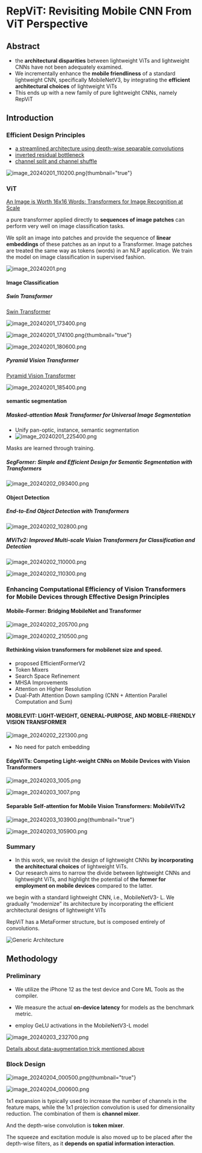 # RepViT: Revisiting Mobile CNN From ViT Perspective

<show-structure for="chapter,procedure" depth="3"/>

## Abstract
- the **architectural disparities** between
  lightweight ViTs and lightweight CNNs have not been adequately examined.
- We incrementally enhance the **mobile friendliness** of a standard lightweight CNN, 
  specifically MobileNetV3, by integrating the **efficient architectural choices**
  of lightweight ViTs
- This ends up with a new family of
  pure lightweight CNNs, namely RepViT

## Introduction
### Efficient Design Principles

- <a href="https://arxiv.org/abs/1704.04861">a streamlined architecture using depth-wise separable convolutions </a>
- <a href="https://arxiv.org/abs/1801.04381">inverted residual bottleneck</a>
- <a href="https://arxiv.org/abs/1807.11164">channel split and channel shuffle</a>

![image_20240201_110200.png](image_20240201_110200.png){thumbnail="true"}

### ViT
<a href="https://arxiv.org/abs/2010.11929">An Image is Worth 16x16 Words: Transformers for Image Recognition at Scale</a>

a pure transformer applied directly to **sequences of image patches** can perform
very well on image classification tasks.

We split an image
into patches and provide the sequence of **linear embeddings** of these patches as an input to a Transformer. Image patches are treated the same way as tokens (words) in an NLP application. We train
the model on image classification in supervised fashion.

![image_20240201.png](image_20240201.png)

#### Image Classification
##### Swin Transformer
<a href="https://arxiv.org/pdf/2103.14030.pdf">Swin Transformer</a>

![image_20240201_173400.png](image_20240201_173400.png)

![image_20240201_174100.png](image_20240201_174100.png){thumbnail="true"}

![image_20240201_180600.png](image_20240201_180600.png)

##### Pyramid Vision Transformer
<a href="https://arxiv.org/pdf/2102.12122.pdf">Pyramid Vision Transformer</a>

![image_20240201_185400.png](image_20240201_185400.png)

#### semantic segmentation

##### Masked-attention Mask Transformer for Universal Image Segmentation
<a href="https://arxiv.org/pdf/2112.01527.pdf"></a>

- Unify pan-optic, instance, semantic segmentation
- ![image_20240201_225400.png](image_20240201_225400.png)

Masks are learned through training.

##### SegFormer: Simple and Efficient Design for Semantic Segmentation with Transformers

<a href="https://arxiv.org/pdf/2105.15203.pdf"></a>

![image_20240202_093400.png](image_20240202_093400.png)

#### Object Detection
##### End-to-End Object Detection with Transformers

![image_20240202_102800.png](image_20240202_102800.png)

##### MViTv2: Improved Multi-scale Vision Transformers for Classification and Detection
![image_20240202_110000.png](image_20240202_110000.png)

![image_20240202_110300.png](image_20240202_110300.png)

### Enhancing Computational Efficiency of Vision Transformers for Mobile Devices through Effective Design Principles

#### Mobile-Former: Bridging MobileNet and Transformer
![image_20240202_205700.png](image_20240202_205700.png)

![image_20240202_210500.png](image_20240202_210500.png)
#### Rethinking vision transformers for mobilenet size and speed.

- proposed EfficientFormerV2
- Token Mixers
- Search Space Refinement
- MHSA Improvements
- Attention on Higher Resolution
- Dual-Path Attention Down sampling (CNN + Attention Parallel Computation and Sum)

#### MOBILEVIT: LIGHT-WEIGHT, GENERAL-PURPOSE, AND MOBILE-FRIENDLY VISION TRANSFORMER
![image_20240202_221300.png](image_20240202_221300.png)
- No need for patch embedding

#### EdgeViTs: Competing Light-weight CNNs on Mobile Devices with Vision Transformers
![image_20240203_1005.png](image_20240203_1005.png)

![image_20240203_1007.png](image_20240203_1007.png)

#### Separable Self-attention for Mobile Vision Transformers: MobileViTv2

![image_20240203_103900.png](image_20240203_103900.png){thumbnail="true"}

![image_20240203_105900.png](image_20240203_105900.png)

### Summary 
- In this work, we
revisit the design of lightweight CNNs **by incorporating
the architectural choices** of lightweight ViTs. 
- Our research
aims to narrow the divide between lightweight CNNs and
lightweight ViTs, and highlight the potential of **the former
for employment on mobile devices** compared to the latter.

we begin with a standard lightweight CNN, i.e., MobileNetV3-
L. We gradually “modernize” its architecture by incorporating the efficient architectural designs of lightweight
ViTs 

RepViT has a MetaFormer 
structure, but is composed entirely of convolutions.

![Generic Architecture](image_20240203_171100.png)

## Methodology
### Preliminary
-  We utilize the iPhone
12 as the test device and Core ML Tools as the compiler.

- We measure the actual **on-device latency** for models
as the benchmark metric.
- employ GeLU activations in the MobileNetV3-L model

![image_20240203_232700.png](image_20240203_232700.png)

<a href="Data-Augmentation.md">Details about data-augmentation trick mentioned above</a>

### Block Design
![image_20240204_000500.png](image_20240204_000500.png){thumbnail="true"}

![image_20240204_000600.png](image_20240204_000600.png)

1x1 expansion is typically used to increase the number of channels in the feature maps,
while the 1x1 projection convolution is used for dimensionality reduction.
The combination of them is **channel mixer**.

And the depth-wise convolution is **token mixer**.

The squeeze and excitation module is also
moved up to be placed after the depth-wise filters, as it **depends on spatial information interaction**.
















